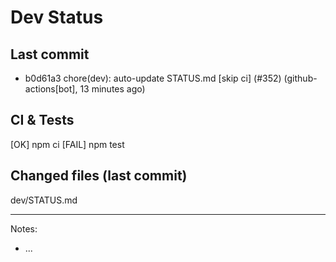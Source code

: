 # Dev Status

## Last commit
- b0d61a3 chore(dev): auto-update STATUS.md [skip ci] (#352) (github-actions[bot], 13 minutes ago)
## CI & Tests
[OK] npm ci
[FAIL] npm test

## Changed files (last commit)
dev/STATUS.md

---
Notes:
- ...
